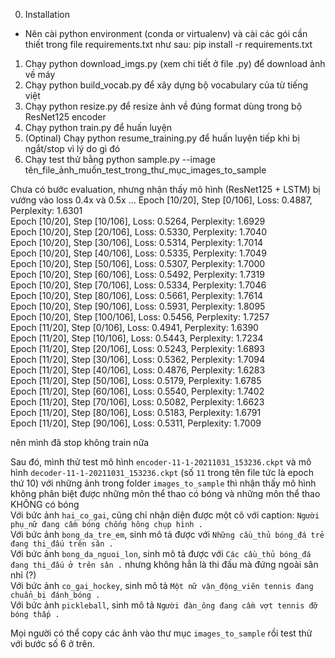 0. Installation
- Nên cài python environment (conda or virtualenv) và cài các gói cần thiết trong file requirements.txt như sau:
    pip install -r requirements.txt

1. Chạy python download_imgs.py (xem chi tiết ở file .py) để download ảnh về máy
2. Chạy python build_vocab.py để xây dựng bộ vocabulary của từ tiếng việt
3. Chạy python resize.py để resize ảnh về đúng format dùng trong bộ ResNet125 encoder
4. Chạy python train.py để huấn luyện 
5. (Optinal) Chạy python resume_training.py để huấn luyện tiếp khi bị ngắt/stop vì lý do gì đó
6. Chạy test thử bằng python sample.py --image tên_file_ảnh_muốn_test_trong_thư_mục_images_to_sample

Chưa có bước evaluation, nhưng nhận thấy mô hình (ResNet125 + LSTM) bị vướng vào loss 0.4x và 0.5x
...
Epoch [10/20], Step [0/106], Loss: 0.4887, Perplexity: 1.6301               
Epoch [10/20], Step [10/106], Loss: 0.5264, Perplexity: 1.6929  
Epoch [10/20], Step [20/106], Loss: 0.5330, Perplexity: 1.7040  
Epoch [10/20], Step [30/106], Loss: 0.5314, Perplexity: 1.7014  
Epoch [10/20], Step [40/106], Loss: 0.5335, Perplexity: 1.7049  
Epoch [10/20], Step [50/106], Loss: 0.5307, Perplexity: 1.7000  
Epoch [10/20], Step [60/106], Loss: 0.5492, Perplexity: 1.7319  
Epoch [10/20], Step [70/106], Loss: 0.5334, Perplexity: 1.7046  
Epoch [10/20], Step [80/106], Loss: 0.5661, Perplexity: 1.7614  
Epoch [10/20], Step [90/106], Loss: 0.5931, Perplexity: 1.8095  
Epoch [10/20], Step [100/106], Loss: 0.5456, Perplexity: 1.7257  
Epoch [11/20], Step [0/106], Loss: 0.4941, Perplexity: 1.6390  
Epoch [11/20], Step [10/106], Loss: 0.5443, Perplexity: 1.7234  
Epoch [11/20], Step [20/106], Loss: 0.5243, Perplexity: 1.6893  
Epoch [11/20], Step [30/106], Loss: 0.5362, Perplexity: 1.7094  
Epoch [11/20], Step [40/106], Loss: 0.4876, Perplexity: 1.6283  
Epoch [11/20], Step [50/106], Loss: 0.5179, Perplexity: 1.6785  
Epoch [11/20], Step [60/106], Loss: 0.5540, Perplexity: 1.7402  
Epoch [11/20], Step [70/106], Loss: 0.5082, Perplexity: 1.6623  
Epoch [11/20], Step [80/106], Loss: 0.5183, Perplexity: 1.6791  
Epoch [11/20], Step [90/106], Loss: 0.5311, Perplexity: 1.7009  

nên mình đã stop không train nữa 

Sau đó, mình thử test mô hình `encoder-11-1-20211031_153236.ckpt` và mô hình `decoder-11-1-20211031_153236.ckpt` (số `11` trong tên file tức là epoch thứ 10) với những ảnh trong folder `images_to_sample` thì nhận thấy mô hình không phân biệt được những môn thể thao có bóng và những môn thể thao KHÔNG có bóng  
Với bức ảnh `hai_co_gai`, cũng chỉ nhận diện được một cô với caption: `Người phụ_nữ đang cầm bóng chống hông chụp hình .`  
Với bức ảnh `bong_da_tre_em`, sinh mô tả được với `Những cầu_thủ bóng_đá trẻ đang thi_đấu trên sân .`  
Với bức ảnh `bong_da_nguoi_lon`, sinh mô tả được với `Các cầu_thủ bóng_đá đang thi_đấu ở trên sân .` nhưng không hẳn là thi đấu mà đứng ngoài sân nhỉ (?)  
Với bức ảnh `co_gai_hockey`, sinh mô tả `Một nữ vận_động_viên tennis đang chuẩn_bị đánh_bóng .`  
Với bức ảnh `pickleball`, sinh mô tả `Người đàn_ông đang cầm vợt tennis đỡ bóng thấp .`  

Mọi người có thể copy các ảnh vào thư mục `images_to_sample` rồi test thử với bước số 6 ở trên.

